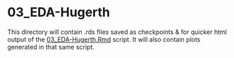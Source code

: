 # 03_EDA-Hugerth

This directory will contain .rds files saved as checkpoints & for quicker html output of the [03_EDA-Hugerth.Rmd](../../../../scripts/analysis-individual/Hugerth-2019/03_EDA-Hugerth.Rmd) script.
It will also contain plots generated in that same script.